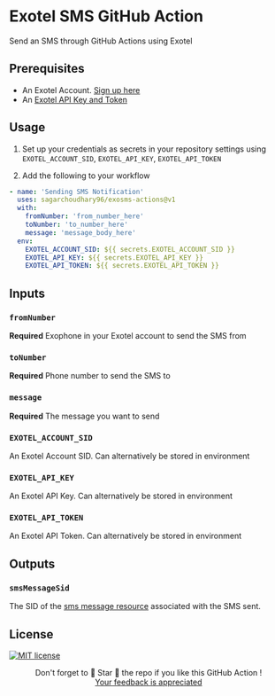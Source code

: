 # Exotel SMS GitHub Action
Send an SMS through GitHub Actions using Exotel

## Prerequisites

- An Exotel Account. [Sign up here](https://my.exotel.com/auth/register)
- An [Exotel API Key and Token](https://my.exotel.com/apisettings/site#api-credentials)

## Usage

1. Set up your credentials as secrets in your repository settings using `EXOTEL_ACCOUNT_SID`, `EXOTEL_API_KEY`, `EXOTEL_API_TOKEN`

2. Add the following to your workflow

```yml
- name: 'Sending SMS Notification'
  uses: sagarchoudhary96/exosms-actions@v1
  with:
    fromNumber: 'from_number_here'
    toNumber: 'to_number_here'
    message: 'message_body_here'
  env:
    EXOTEL_ACCOUNT_SID: ${{ secrets.EXOTEL_ACCOUNT_SID }}
    EXOTEL_API_KEY: ${{ secrets.EXOTEL_API_KEY }}
    EXOTEL_API_TOKEN: ${{ secrets.EXOTEL_API_TOKEN }}
```

## Inputs

### `fromNumber`

**Required** Exophone in your Exotel account to send the SMS from

### `toNumber`

**Required** Phone number to send the SMS to

### `message`

**Required** The message you want to send

### `EXOTEL_ACCOUNT_SID`

An Exotel Account SID. Can alternatively be stored in environment

### `EXOTEL_API_KEY`

An Exotel API Key. Can alternatively be stored in environment

### `EXOTEL_API_TOKEN`

An Exotel API Token. Can alternatively be stored in environment

## Outputs

### `smsMessageSid`

The SID of the [sms message resource](https://developer.exotel.com/api#send-sms) associated with the SMS sent.

## License

[![MIT license](https://img.shields.io/badge/License-MIT-blue.svg)](https://github.com/sagarchoudhary96/exosms-actions/blob/master/LICENSE)

<p align="center">
  Don't forget to 🌟 Star 🌟 the repo if you like this GitHub Action !<br/>
  <a href="https://github.com/sagarchoudhary96/exosms-actions/issues/new">Your feedback is appreciated</a>
</p>
